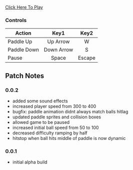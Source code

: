 [Click Here To Play](https://tkshehan.github.io/pong/pong.html)

### Controls

| Action | Key1 | Key2 |
| -------------|:-------------:|:-------------:|
| Paddle Up  | Up Arrow | W |
| Paddle Down | Down Arrow | S |
| Pause | Space | Escape |

## Patch Notes

### 0.0.2
- added some sound effects
- increased player speed from 300 to 400
- bugfix: paddle animation didnt always match balls hitlag
- updated paddle sprites and collision boxes
- allowed game to be paused
- increased initial ball speed from 50 to 100
- decreased difficulty ramping by half
- hitstop when ball hits middle of paddle is now dynamic

### 0.0.1
- initial alpha build
